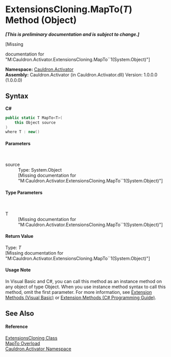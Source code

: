 # ExtensionsCloning.MapTo(*T*) Method (Object)
 _**\[This is preliminary documentation and is subject to change.\]**_

\[Missing <summary> documentation for "M:Cauldron.Activator.ExtensionsCloning.MapTo``1(System.Object)"\]

**Namespace:**&nbsp;<a href="N_Cauldron_Activator">Cauldron.Activator</a><br />**Assembly:**&nbsp;Cauldron.Activator (in Cauldron.Activator.dll) Version: 1.0.0.0 (1.0.0.0)

## Syntax

**C#**<br />
``` C#
public static T MapTo<T>(
	this Object source
)
where T : new()

```


#### Parameters
&nbsp;<dl><dt>source</dt><dd>Type: System.Object<br />\[Missing <param name="source"/> documentation for "M:Cauldron.Activator.ExtensionsCloning.MapTo``1(System.Object)"\]</dd></dl>

#### Type Parameters
&nbsp;<dl><dt>T</dt><dd>\[Missing <typeparam name="T"/> documentation for "M:Cauldron.Activator.ExtensionsCloning.MapTo``1(System.Object)"\]</dd></dl>

#### Return Value
Type: *T*<br />\[Missing <returns> documentation for "M:Cauldron.Activator.ExtensionsCloning.MapTo``1(System.Object)"\]

#### Usage Note
In Visual Basic and C#, you can call this method as an instance method on any object of type Object. When you use instance method syntax to call this method, omit the first parameter. For more information, see <a href="http://msdn.microsoft.com/en-us/library/bb384936.aspx">Extension Methods (Visual Basic)</a> or <a href="http://msdn.microsoft.com/en-us/library/bb383977.aspx">Extension Methods (C# Programming Guide)</a>.

## See Also


#### Reference
<a href="T_Cauldron_Activator_ExtensionsCloning">ExtensionsCloning Class</a><br /><a href="Overload_Cauldron_Activator_ExtensionsCloning_MapTo">MapTo Overload</a><br /><a href="N_Cauldron_Activator">Cauldron.Activator Namespace</a><br />